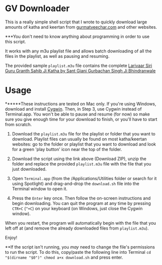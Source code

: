 # GV Downloader

This is a really simple shell script that I wrote to quickly download large amounts of katha and keertan from [gurmatveechar.com](https://www.gurmatveechar.com) and other websites.

***You don't need to know anything about programming in order to use this script.

It works with any m3u playlist file and allows batch downloading of all the files in the playlist, as well as pausing and resuming.

The provided sample `playlist.m3u` file contains the complete [Larivaar Siri Guru Granth Sahib Ji Katha by Sant Giani Gurbachan Singh Ji Bhindranwale](http://www.gurmatveechar.com/audio.php?q=f&f=%2FKatha%2F01_Puratan_Katha%2FSant_Gurbachan_Singh_%28Bhindran_wale%29%2FGuru_Granth_Sahib_Larivaar_Katha)

# Usage

******These instructions are tested on Mac only. If you're using Windows, download and install [Cygwin](https://www.cygwin.com/). Then, in Step 3, use Cygwin instead of Terminal.app. You won't be able to pause and resume (for now) so make sure you give enough time for your download to finish, or you'll have to start from scratch. 

1. Download the `playlist.m3u` file for the playlist or folder that you want to download. Playlist files can usually be found on most katha/keertan websites: go to the folder or playlist that you want to download and look for a green 'play button' icon near the top of the folder.

2. Download the script using the link above (Download ZIP), unzip the folder and replace the provided `playlist.m3u` file with the file that you just downloaded.

3. Open `Terminal.app` (from the /Applications/Utilities folder or search for it using Spotlight) and drag-and-drop the `download.sh` file into the Terminal window to open it.

4. Press the `Enter` key once. Then follow the on-screen instructions and begin downloading. You can quit the program at any time by pressing `CTR+C` (`^+C`) on your keyboard (on Windows, just close the Cygwin window).

When you restart, the program will automatically begin with the file that you left off at (and remove the already downloaded files from `playlist.m3u`).

Enjoy!


**If the script isn't running, you *may* need to change the file's permissions to run the script. To do this, copy/paste the following line into Terminal 
`cd "$(dirname "$0")" chmod a+x download.sh` and press enter.
